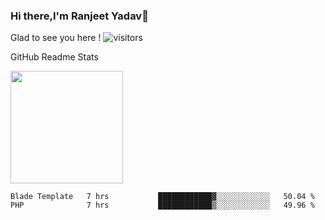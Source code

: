 ### Hi there,I'm Ranjeet Yadav👋

Glad to see you here ! ![visitors](https://visitor-badge.glitch.me/badge?page_id=${ranjeetproject}.${ranjeetproject.repo.id}) 

GitHub Readme Stats 

<img height="180em" src="https://github-readme-stats.vercel.app/api?username=ranjeetproject&show_icons=true&hide_border=true&&count_private=true&include_all_commits=true" />

<!--START_SECTION:waka-->
```text
Blade Template   7 hrs           ████████████▓░░░░░░░░░░░░   50.04 % 
PHP              7 hrs           ████████████▒░░░░░░░░░░░░   49.96 % 
```
<!--END_SECTION:waka-->

